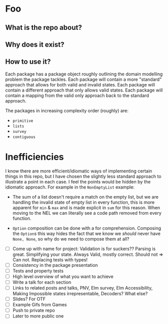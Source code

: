 # Foo


## What is the repo about?

## Why does it exist?

## How to use it?

Each package has a package object roughly outlining the domain modelling problem the package tackles.
Each package will contain a more "standard" approach that allows for both valid and invalid states.
Each package will contain a different approach that only allows valid states.
Each package will contain a mapping from the valid only approach back to the standard approach.

The packages in increasing complexity order (roughly) are:
- `primitive`
- `lists`
- `survey`
- `contiguous`

# Inefficiencies

I know there are more efficient/idiomatic ways of implementing certain things in this repo, but I have chosen the slightly
less standard approach to illustrate a point in each case. I feel the points would be hidden by the idiomatic approach. For example
in the `NonEmptyList` example:

- The sum of a list doesn't require a match on the empty list, but we are handling the invalid state of empty list in every 
function, this is more apparent for `min` & `max` and is made explicit in `sum` for this reason. When moving to the NEL we
can literally see a code path removed from every function.

- `Option` composition can be done with a for comprehension. Composing the `Option`s this way hides the fact that we know we _should_ 
never have `None, None`, so why do we need to compose them at all?

- [ ] Come up with name for project: Validation is for suckers?? Parsing is great. Simplifying your state. Always Valid, mostly correct. Should not => Can not. Replacing tests with types!
- [ ] Consistency in the package presentation
- [ ] Tests and property tests
- [ ] High level overview of what you want to achieve
- [ ] Write a talk for each section
- [ ] Links to related posts and talks, PNV, Elm survey, Elm Accessibility, Making Impossible states irrepresentable, Decoders? What else?
- [ ] Slides? For OTF
- [ ] Example Gifs from Games
- [ ] Push to private repo
- [ ] Later to more public one
